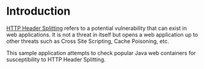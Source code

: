# Introduction
[HTTP Header Splitting](https://www.owasp.org/index.php/HTTP_Response_Splitting) refers to a potential vulnerability
that can exist in web applications.  It is not a threat in itself but opens a web application up to other threats
such as Cross Site Scripting, Cache Poisoning, etc.

This sample application attempts to check popular Java web containers for susceptibility to HTTP Header Splitting.

